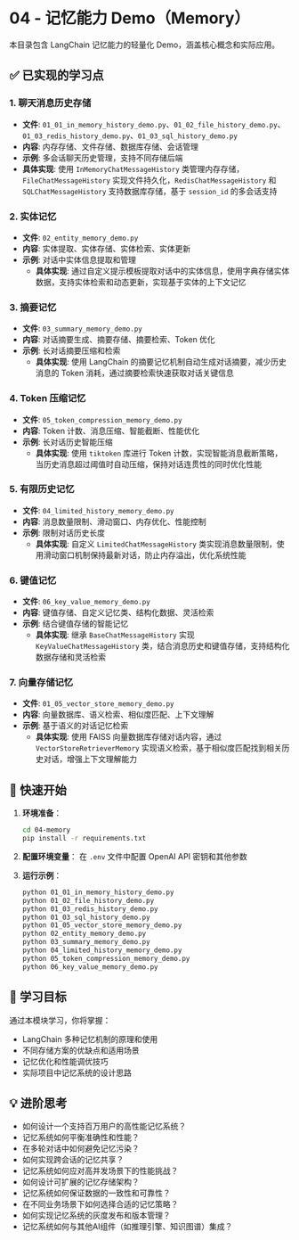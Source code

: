# 04 - 记忆能力 Demo（Memory）

本目录包含 LangChain 记忆能力的轻量化 Demo，涵盖核心概念和实际应用。

## ✅ 已实现的学习点

### 1. 聊天消息历史存储
- **文件**: `01_01_in_memory_history_demo.py`、`01_02_file_history_demo.py`、`01_03_redis_history_demo.py`、`01_03_sql_history_demo.py`
- **内容**: 内存存储、文件存储、数据库存储、会话管理
- **示例**: 多会话聊天历史管理，支持不同存储后端
- **具体实现**: 使用 `InMemoryChatMessageHistory` 类管理内存存储，`FileChatMessageHistory` 实现文件持久化，`RedisChatMessageHistory` 和 `SQLChatMessageHistory` 支持数据库存储，基于 `session_id` 的多会话支持

### 2. 实体记忆
- **文件**: `02_entity_memory_demo.py`
- **内容**: 实体提取、实体存储、实体检索、实体更新
- **示例**: 对话中实体信息提取和管理
  - **具体实现**: 通过自定义提示模板提取对话中的实体信息，使用字典存储实体数据，支持实体检索和动态更新，实现基于实体的上下文记忆

### 3. 摘要记忆
- **文件**: `03_summary_memory_demo.py`
- **内容**: 对话摘要生成、摘要存储、摘要检索、Token 优化
- **示例**: 长对话摘要压缩和检索
  - **具体实现**: 使用 LangChain 的摘要记忆机制自动生成对话摘要，减少历史消息的 Token 消耗，通过摘要检索快速获取对话关键信息

### 4. Token 压缩记忆
- **文件**: `05_token_compression_memory_demo.py`
- **内容**: Token 计数、消息压缩、智能截断、性能优化
- **示例**: 长对话历史智能压缩
  - **具体实现**: 使用 `tiktoken` 库进行 Token 计数，实现智能消息截断策略，当历史消息超过阈值时自动压缩，保持对话连贯性的同时优化性能

### 5. 有限历史记忆
- **文件**: `04_limited_history_memory_demo.py`
- **内容**: 消息数量限制、滑动窗口、内存优化、性能控制
- **示例**: 限制对话历史长度
  - **具体实现**: 自定义 `LimitedChatMessageHistory` 类实现消息数量限制，使用滑动窗口机制保持最新对话，防止内存溢出，优化系统性能

### 6. 键值记忆
- **文件**: `06_key_value_memory_demo.py`
- **内容**: 键值存储、自定义记忆类、结构化数据、灵活检索
- **示例**: 结合键值存储的智能记忆
  - **具体实现**: 继承 `BaseChatMessageHistory` 实现 `KeyValueChatMessageHistory` 类，结合消息历史和键值存储，支持结构化数据存储和灵活检索

### 7. 向量存储记忆
- **文件**: `01_05_vector_store_memory_demo.py`
- **内容**: 向量数据库、语义检索、相似度匹配、上下文理解
- **示例**: 基于语义的对话记忆检索
  - **具体实现**: 使用 FAISS 向量数据库存储对话内容，通过 `VectorStoreRetrieverMemory` 实现语义检索，基于相似度匹配找到相关历史对话，增强上下文理解能力

## 🚀 快速开始

1. **环境准备**：
   ```bash
   cd 04-memory
   pip install -r requirements.txt
   ```

2. **配置环境变量**：
   在 `.env` 文件中配置 OpenAI API 密钥和其他参数

3. **运行示例**：
   ```bash
   python 01_01_in_memory_history_demo.py
   python 01_02_file_history_demo.py
   python 01_03_redis_history_demo.py
   python 01_03_sql_history_demo.py
   python 01_05_vector_store_memory_demo.py
   python 02_entity_memory_demo.py
   python 03_summary_memory_demo.py
   python 04_limited_history_memory_demo.py
   python 05_token_compression_memory_demo.py
   python 06_key_value_memory_demo.py
   ```

## 🎯 学习目标

通过本模块学习，你将掌握：
- LangChain 多种记忆机制的原理和使用
- 不同存储方案的优缺点和适用场景
- 记忆优化和性能调优技巧
- 实际项目中记忆系统的设计思路

## 💡 进阶思考

- 如何设计一个支持百万用户的高性能记忆系统？
- 记忆系统如何平衡准确性和性能？
- 在多轮对话中如何避免记忆污染？
- 如何实现跨会话的记忆共享？
- 记忆系统如何应对高并发场景下的性能挑战？
- 如何设计可扩展的记忆存储架构？
- 记忆系统如何保证数据的一致性和可靠性？
- 在不同业务场景下如何选择合适的记忆策略？
- 如何实现记忆系统的灰度发布和版本管理？
- 记忆系统如何与其他AI组件（如推理引擎、知识图谱）集成？

